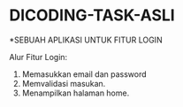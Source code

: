 # DICODING-TASK-ASLI
*SEBUAH APLIKASI UNTUK FITUR LOGIN

Alur Fitur Login:
1. Memasukkan email dan password
2. Memvalidasi masukan.
3. Menampilkan halaman home.
